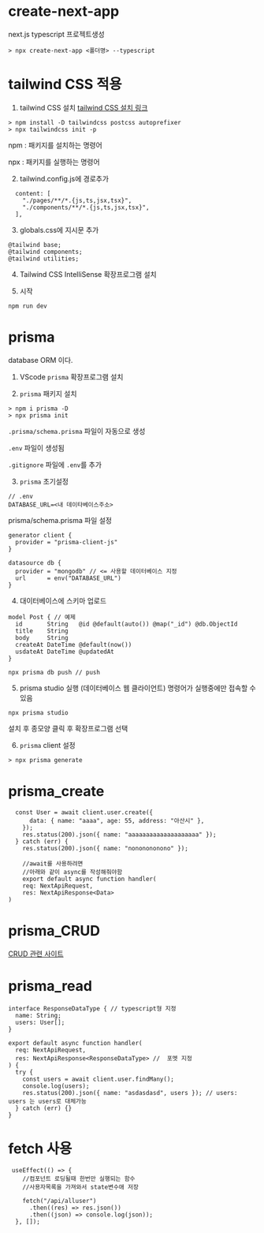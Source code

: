 # create-next-app

next.js typescript 프로젝트생성

```
> npx create-next-app <폴더명> --typescript
```

# tailwind CSS 적용

1. tailwind CSS 설치
   [tailwind CSS 설치 링크](https://tailwindcss.com/docs/installation)

```
> npm install -D tailwindcss postcss autoprefixer
> npx tailwindcss init -p
```

npm : 패키지를 설치하는 명령어

npx : 패키지를 실행하는 명령어

2. tailwind.config.js에 경로추가

```
  content: [
    "./pages/**/*.{js,ts,jsx,tsx}",
    "./components/**/*.{js,ts,jsx,tsx}",
  ],
```

3. globals.css에 지시문 추가

```
@tailwind base;
@tailwind components;
@tailwind utilities;
```

4. Tailwind CSS IntelliSense 확장프로그램 설치

5. 시작

```
npm run dev
```

# prisma

database ORM 이다.

1. VScode `prisma` 확장프로그램 설치

2. `prisma` 패키지 설치

```
> npm i prisma -D
> npx prisma init
```

`.prisma/schema.prisma` 파일이 자동으로 생성

`.env` 파일이 생성됨

`.gitignore` 파일에 `.env`를 추가

3. `prisma` 초기설정

```
// .env
DATABASE_URL=<내 데이타베이스주소>
```

prisma/schema.prisma 파일 설정

```
generator client {
  provider = "prisma-client-js"
}

datasource db {
  provider = "mongodb" // <= 사용할 데이터베이스 지정
  url      = env("DATABASE_URL")
}
```

4. 대이터베이스에 스키마 업로드

```
model Post { // 예제
  id       String   @id @default(auto()) @map("_id") @db.ObjectId
  title    String
  body     String
  createAt DateTime @default(now())
  usdateAt DateTime @updatedAt
}
```

```
npx prisma db push // push
```

5. prisma studio 실행 (데이터베이스 웹 클라이언트)
   명령어가 실행중에만 접속할 수 있음

```
npx prisma studio
```

설치 후 종모양 클릭 후 확장프로그램 선택

6. `prisma` client 설정

```
> npx prisma generate
```

# prisma_create

```
  const User = await client.user.create({
      data: { name: "aaaa", age: 55, address: "아산시" },
    });
    res.status(200).json({ name: "aaaaaaaaaaaaaaaaaaaa" });
  } catch (err) {
    res.status(200).json({ name: "nononononono" });

    //await를 사용하려면
    //아래와 같이 async를 작성해줘야함
    export default async function handler(
    req: NextApiRequest,
    res: NextApiResponse<Data>
)
```

# prisma_CRUD

[CRUD 관련 사이트](https://www.prisma.io/docs/concepts/components/prisma-client/crud)

# prisma_read

```
interface ResponseDataType { // typescript형 지정
  name: String;
  users: User[];
}

export default async function handler(
  req: NextApiRequest,
  res: NextApiResponse<ResponseDataType> //  포멧 지정
) {
  try {
    const users = await client.user.findMany();
    console.log(users);
    res.status(200).json({ name: "asdasdasd", users }); // users: users 는 users로 대체가능
  } catch (err) {}
}
```

# fetch 사용

```
 useEffect(() => {
    //컴포넌트 로딩될때 한번만 실행되는 함수
    //사용자목록을 가져와서 state변수애 저장

    fetch("/api/alluser")
      .then((res) => res.json())
      .then((json) => console.log(json));
  }, []);
```
